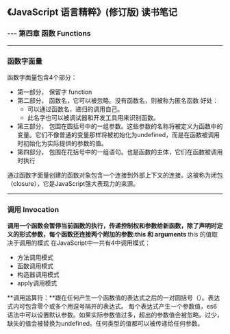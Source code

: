 ## 《JavaScript 语言精粹》(修订版) 读书笔记 ##
### --- 第四章 函数 Functions  ###
---

### 函数字面量 ###
 函数字面量包含4个部分：
  - 第一部分， 保留字 function
  - 第二部分， 函数名，它可以被忽略。没有函数名，则被称为匿名函数
      好处：
      - 可以通过函数名，递归的调用自己。
      - 此名字也可以被调试器和开发工具用来识别函数。
  - 第三部分， 包围在圆括号中的一组参数。这些参数的名称将被定义为函数中的变量。它们不像普通的变量那样将被初始化为undefined，而是在函数被调用时初始化为实际提供的参数的值。
  - 第四部分， 包围在花括号中的一组语句。也是函数的主体，它们在函数被调用时执行

通过函数字面量创建的函数对象包含一个连接到外部上下文的连接。这被称为闭包（closure），它是JavaScript强大表现力的来源。
***

### 调用 Invocation ###

**调用一个函数会暂停当前函数的执行，传递控制权和参数给新函数，除了声明时定义的形式参数，每个函数还连接两个附加的参数:this 和 arguments**
 this 的值取决于调用的模式
 在JavaScript中一共有4中调用模式：
  - 方法调用模式
  - 函数调用模式
  - 构造器调用模式
  - apply调用模式

**调用运算符：**跟在任何产生一个函数值的表达式之后的一对圆括号（）。表达式内可包含零个或多个用逗号隔开的表达式。 每个表达式产生一个参数值，es6语法中可以设置默认参数。如果实际参数值过多，超出的参数值会被忽略。过少，缺失的值会被替换为undefined。任何类型的值都可以被传递给任何参数。
